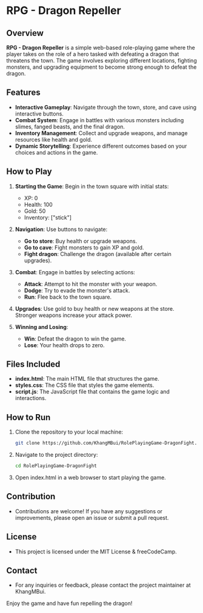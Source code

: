 # RPG - Dragon Repeller

## Overview

**RPG - Dragon Repeller** is a simple web-based role-playing game where the player takes on the role of a hero tasked with defeating a dragon that threatens the town. The game involves exploring different locations, fighting monsters, and upgrading equipment to become strong enough to defeat the dragon.

## Features

- **Interactive Gameplay**: Navigate through the town, store, and cave using interactive buttons.
- **Combat System**: Engage in battles with various monsters including slimes, fanged beasts, and the final dragon.
- **Inventory Management**: Collect and upgrade weapons, and manage resources like health and gold.
- **Dynamic Storytelling**: Experience different outcomes based on your choices and actions in the game.

## How to Play

1. **Starting the Game**: Begin in the town square with initial stats:
   - XP: 0
   - Health: 100
   - Gold: 50
   - Inventory: ["stick"]

2. **Navigation**: Use buttons to navigate:
   - **Go to store**: Buy health or upgrade weapons.
   - **Go to cave**: Fight monsters to gain XP and gold.
   - **Fight dragon**: Challenge the dragon (available after certain upgrades).

3. **Combat**: Engage in battles by selecting actions:
   - **Attack**: Attempt to hit the monster with your weapon.
   - **Dodge**: Try to evade the monster's attack.
   - **Run**: Flee back to the town square.

4. **Upgrades**: Use gold to buy health or new weapons at the store. Stronger weapons increase your attack power.

5. **Winning and Losing**:
   - **Win**: Defeat the dragon to win the game.
   - **Lose**: Your health drops to zero.

## Files Included

- **index.html**: The main HTML file that structures the game.
- **styles.css**: The CSS file that styles the game elements.
- **script.js**: The JavaScript file that contains the game logic and interactions.

## How to Run

1. Clone the repository to your local machine:
   ```sh
   git clone https://github.com/KhangMBui/RolePlayingGame-DragonFight.git
2. Navigate to the project directory:
   ```sh
   cd RolePlayingGame-DragonFight
3. Open index.html in a web browser to start playing the game.

## Contribution
- Contributions are welcome! If you have any suggestions or improvements, please open an issue or submit a pull request.

## License
- This project is licensed under the MIT License & freeCodeCamp.

## Contact
- For any inquiries or feedback, please contact the project maintainer at KhangMBui.

Enjoy the game and have fun repelling the dragon!


